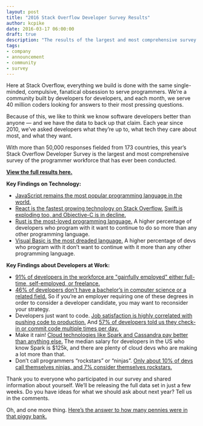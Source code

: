 ```yaml
---
layout: post
title: "2016 Stack Overflow Developer Survey Results"
author: kcpike
date: 2016-03-17 06:00:00
draft: true
description: "The results of the largest and most comprehensive survey of the programmer workforce are here: the 2016 Stack Overflow Developer Survey."
tags: 
- company
- announcement
- community
- survey
---
```


Here at Stack Overflow, everything we build is done with the same single-minded, compulsive, fanatical obsession to serve programmers. We’re a community built by developers for developers, and each month, we serve 40 million coders looking for answers to their most pressing questions. 

Because of this, we like to think we know software developers better than anyone — and we have the data to back up that claim. Each year since 2010, we’ve asked developers what they’re up to, what tech they care about most, and what they want. 

With more than 50,000 responses fielded from 173 countries, this year’s Stack Overflow Developer Survey is the largest and most comprehensive survey of the programmer workforce that has ever been conducted.

[**View the full results here.**](https://stackoverflow.com/research/developer-survey-2016)

**Key Findings on Technology:**

   * [JavaScript remains the most popular programming language in the world.](https://stackoverflow.com/research/developer-survey-2016#technology-most-popular-technologies) 
   * [React is the fastest growing technology on Stack Overflow.](https://stackoverflow.com/research/developer-survey-2016#technology-trending-tech-on-stack-overflow) [Swift is exploding too, and Objective-C is in decline.](https://stackoverflow.com/research/developer-survey-2016#technology-top-tech-on-stack-overflow)
   * [Rust is the most-loved programming language.](https://stackoverflow.com/research/developer-survey-2016#technology-most-loved-dreaded-and-wanted) A higher percentage of developers who program with it want to continue to do so more than any other programming language.
   * [Visual Basic is the most dreaded language.](https://stackoverflow.com/research/developer-survey-2016#technology-most-loved-dreaded-and-wanted) A higher percentage of devs who program with it don’t want to continue with it more than any other programming language.

**Key Findings about Developers at Work:**

   * [91% of developers in the workforce are "gainfully employed" either full-time, self-employed, or freelance.](https://stackoverflow.com/research/developer-survey-2016#work-employment-status) 
   * [46% of developers don’t have a bachelor’s in computer science or a related field.](https://stackoverflow.com/research/developer-survey-2016#developer-profile-education) So if you’re an employer requiring one of these degrees in order to consider a developer candidate, you may want to reconsider your strategy.
   * Developers just want to code. [Job satisfaction is highly correlated with pushing code to production.](https://stackoverflow.com/research/developer-survey-2016#work-checking-in-code) And [57% of developers told us they check-in or commit code multiple times per day.](https://stackoverflow.com/research/developer-survey-2016#work-checking-in-code)
   * Make it rain! [Cloud technologies like Spark and Cassandra pay better than anything else.](https://stackoverflow.com/research/developer-survey-2016#technology-top-paying-tech) The median salary for developers in the US who know Spark is $125k, and there are plenty of cloud devs who are making a lot more than that.
   * Don’t call programmers “rockstars” or “ninjas”. [Only about 10% of devs call themselves ninjas, and 7% consider themselves rockstars.](https://stackoverflow.com/research/developer-survey-2016#developer-profile-programmers-engineers-and-developers)

Thank you to everyone who participated in our survey and shared information about yourself. We’ll be releasing the full data set in just a few weeks. Do you have ideas for what we should ask about next year? Tell us in the comments. 

Oh, and one more thing. [Here’s the answer to how many pennies were in that piggy bank.](http://meta.stackoverflow.com/questions/315181/developer-survey-how-many-pennies-were-there) 

